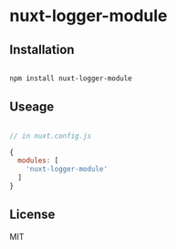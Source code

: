 # nuxt-logger-module

## Installation

```bash

npm install nuxt-logger-module

```

## Useage

```js

// in nuxt.config.js

{
  modules: [
    'nuxt-logger-module'
  ]
}

```

## License

MIT
